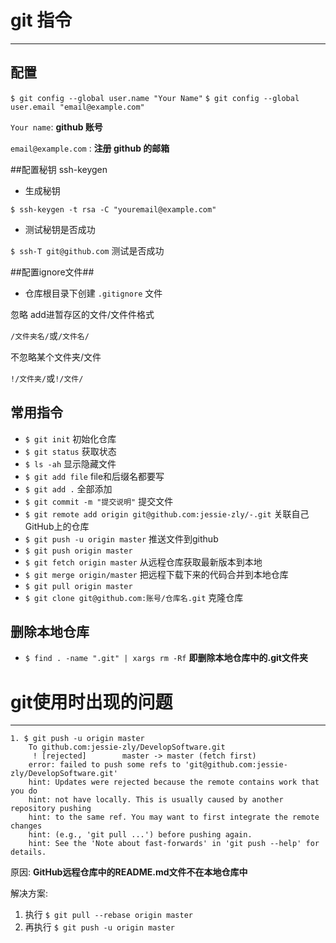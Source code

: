 # git 指令
--------------------------

## 配置

`$ git config --global user.name "Your Name"`
`$ git config --global user.email "email@example.com"`

`Your name`: **github 账号**

`email@example.com` : **注册 github 的邮箱**

##配置秘钥 ssh-keygen
* 生成秘钥

`$ ssh-keygen -t rsa -C "youremail@example.com"`

* 测试秘钥是否成功

`$ ssh-T git@github.com` 测试是否成功
	

##配置ignore文件##
* 仓库根目录下创建  `.gitignore` 文件

忽略 add进暂存区的文件/文件件格式

`/文件夹名/`或`/文件名/`
	
不忽略某个文件夹/文件

`!/文件夹/`或`!/文件/`

## 常用指令
* `$ git init` 初始化仓库
* `$ git status` 获取状态
* `$ ls -ah` 显示隐藏文件
* `$ git add file` file和后缀名都要写
* `$ git add .` 全部添加
* `$ git commit -m "提交说明"` 提交文件
* `$ git remote add origin git@github.com:jessie-zly/-.git` 关联自己GitHub上的仓库
* `$ git push -u origin master` 推送文件到github
* `$ git push origin master`
* `$ git fetch origin master` 从远程仓库获取最新版本到本地
* `$ git merge origin/master` 把远程下载下来的代码合并到本地仓库
* `$ git pull origin master`
* `$ git clone git@github.com:账号/仓库名.git` 克隆仓库

## 删除本地仓库
* `$ find . -name ".git" | xargs rm -Rf`
**即删除本地仓库中的.git文件夹**

# git使用时出现的问题
------------

	1. $ git push -u origin master
		To github.com:jessie-zly/DevelopSoftware.git
		 ! [rejected]        master -> master (fetch first)
		error: failed to push some refs to 'git@github.com:jessie-zly/DevelopSoftware.git'
		hint: Updates were rejected because the remote contains work that you do
		hint: not have locally. This is usually caused by another repository pushing
		hint: to the same ref. You may want to first integrate the remote changes
		hint: (e.g., 'git pull ...') before pushing again.
		hint: See the 'Note about fast-forwards' in 'git push --help' for details.

原因:
**GitHub远程仓库中的README.md文件不在本地仓库中**

解决方案:

1. 执行 `$ git pull --rebase origin master`
2. 再执行 `$ git push -u origin master`